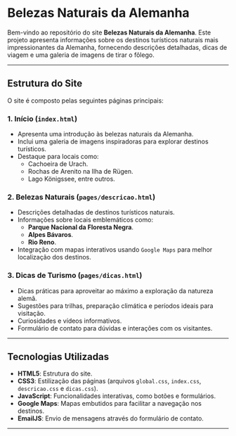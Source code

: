 # Belezas Naturais da Alemanha

Bem-vindo ao repositório do site **Belezas Naturais da Alemanha**. Este projeto apresenta informações sobre os destinos turísticos naturais mais impressionantes da Alemanha, fornecendo descrições detalhadas, dicas de viagem e uma galeria de imagens de tirar o fôlego.

---

## Estrutura do Site

O site é composto pelas seguintes páginas principais:

### 1. **Início (`index.html`)**
- Apresenta uma introdução às belezas naturais da Alemanha.
- Inclui uma galeria de imagens inspiradoras para explorar destinos turísticos.
- Destaque para locais como:
  - Cachoeira de Urach.
  - Rochas de Arenito na Ilha de Rügen.
  - Lago Königssee, entre outros.

### 2. **Belezas Naturais (`pages/descricao.html`)**
- Descrições detalhadas de destinos turísticos naturais.
- Informações sobre locais emblemáticos como:
  - **Parque Nacional da Floresta Negra**.
  - **Alpes Bávaros**.
  - **Rio Reno**.
- Integração com mapas interativos usando `Google Maps` para melhor localização dos destinos.

### 3. **Dicas de Turismo (`pages/dicas.html`)**
- Dicas práticas para aproveitar ao máximo a exploração da natureza alemã.
- Sugestões para trilhas, preparação climática e períodos ideais para visitação.
- Curiosidades e vídeos informativos.
- Formulário de contato para dúvidas e interações com os visitantes.

---

## Tecnologias Utilizadas

- **HTML5**: Estrutura do site.
- **CSS3**: Estilização das páginas (arquivos `global.css`, `index.css`, `descricao.css` e `dicas.css`).
- **JavaScript**: Funcionalidades interativas, como botões e formulários.
- **Google Maps**: Mapas embutidos para facilitar a navegação nos destinos.
- **EmailJS**: Envio de mensagens através do formulário de contato.

---